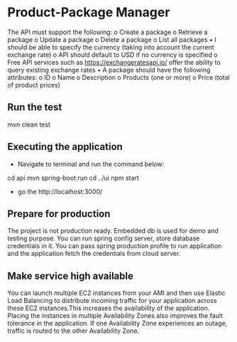 # Product-Package Manager 

The API must support the following:
o Create a package o Retrieve a package o Update a package o Delete a package o List all packages
• I should be able to specify the currency (taking into account the current exchange rate)
o API should default to USD if no currency is specified
o Free API services such as https://exchangeratesapi.io/ offer the ability to query existing
exchange rates
• A package should have the following attributes:
o ID
o Name
o Description
o Products (one or more)
o Price (total of product prices)

## Run the test
 mvn clean test

## Executing the application

- Navigate to terminal and run the command below:

cd api 
mvn spring-boot:run
cd ../ui
npm start

- go the http://localhost:3000/

## Prepare for production
The project is not production ready. Embedded db is used for demo and testing purpose. You can run spring config server, store database credentials in it. You can pass spring production 
profile to run application and the application fetch the credentials from cloud server.
  

## Make service high available
You can launch multiple EC2 instances from your AMI and then use Elastic Load Balancing to distribute incoming traffic for your application across these EC2 instances.This increases the 
availability of the application. Placing the instances in multiple Availability Zones also improves the fault tolerance in the application. 
If one Availability Zone experiences an outage, traffic is routed to the other Availability Zone.





  
